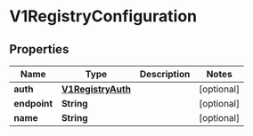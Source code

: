 # V1RegistryConfiguration

## Properties
Name | Type | Description | Notes
------------ | ------------- | ------------- | -------------
**auth** | [**V1RegistryAuth**](V1RegistryAuth.md) |  |  [optional]
**endpoint** | **String** |  |  [optional]
**name** | **String** |  |  [optional]
